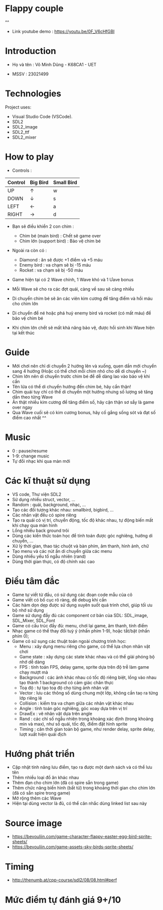 # Flappy couple
 ^^
- Link youtube demo : https://youtu.be/0F_V6cHfGBI

# Introduction

- Họ và tên : Võ Minh Dũng - K68CA1 - UET

- MSSV : 23021499

# Technologies

Project uses:

- Visual Studio Code (VSCode).
- SDL2
- SDL2_image
- SDL2_ttf
- SDL2_mixer

# How to play
-  Controls :

| Control |  Big Bird | Small Bird | 
|---------|-----------|------------|
| UP      |     ↑     |      w     |
| DOWN    |     ↓     |      s     |
| LEFT    |     ←     |      a     |
| RIGHT   |     →     |      d     | 

- Bạn sẽ điều khiển 2 con chim :
    + Chim bé (main bird) : Chết sẽ game over
    + Chim lớn (support bird) : Bảo vệ chim bé

- Ngoài ra còn có : 
    + Diamond : ăn sẽ được +1 điểm và +5 máu
    + Enemy bird : va chạm sẽ bị -15 máu
    + Rocket : va chạm sẽ bị -50 máu

- Game hiện tại có 2 Wave chính, 1 Wave khó và 1 Ưave bonus
- Mỗi Wave sẽ cho ra các đợt quái, càng về sau sẽ càng nhiều
- Di chuyển chim bé sẽ ăn các viên kim cương để tăng điểm và hồi máu cho chim lớn
- Di chuyển để né hoặc phá huỷ enemy bird và rocket (có mất máu) để bảo vệ chim bé
- Khi chim lớn chết sẽ mất khả năng bảo vệ, được hồi sinh khi Wave hiện tại kết thúc

# Guide
- Mới chơi nên chỉ di chuyển 2 hướng lên và xuống, quen dần mới chuyển sang 4 hướng (Hoặc có thể chơi mỗi chim nhỏ cho dễ di chuyển ~)
- Chim lớn nên di chuyển trước chim bé để dễ dàng lao vào bảo vệ khi cần
- Tên lửa có thể di chuyển hướng đến chim bé, hãy cẩn thận!
- Chim quái tuy chỉ có thể di chuyển một hướng nhưng số lượng sẽ tăng dần theo từng Wave
- Ăn thật nhiều kim cương để tăng điểm số, hãy cận thận sơ sẩy là game over ngay
- Qua Wave cuối sẽ có kim cương bonus, hãy cố gắng sống sót và đạt số điểm cao nhất ^^

# Music
- 0 : pause/resume
- 1-9: change music
- Tự đổi nhạc khi qua màn mới

# Các kĩ thuật sử dụng
- VS code, Thư viện SDL2
- Sử dụng nhiều struct, vector, ...
- Random : quái, background, nhạc, ...
- Tạo các đối tượng khác nhau: smallbird, bigbird, ... 
- Các nhân vật đều có spire riêng
- Tạo ra quái có vị trí, chuyển động, tốc độ khác nhau, tự động biến mất khi chạy qua màn hình
- Lồng nhiều back ground trôi
- Dùng các kiến thức toán học để tính toán được góc nghiêng, hướng di chuyển, ...
- Xử lý thời gian, thao tác chuột và bàn phím, âm thanh, hình ảnh, chữ
- Tạo menu và các nút ấn di chuyển giữa các menu 
- Dùng nhiều yếu tố ngẫu nhiên (rand)
- Dùng thời gian thực, có độ chính xác cao

# Điều tâm đắc
- Game tự viết từ đầu, có sử dụng các đoạn code mẫu của cô
- Game viết có bố cục rõ ràng, dễ debug khi cần
- Các hàm dọn dẹp được sử dụng xuyên suốt quá trình chơi, giúp tối ưu bộ nhớ sử dụng
- Game sử dụng đầy đủ các component cơ bản của SDL: SDL_image, SDL_Mixer, SDL_Font
- Game có cấu trúc đầy đủ: menu, chơi lại game, âm thanh, tính điểm
- Nhạc game có thể thay đổi tuỳ ý (nhấn phím 1-9), hoặc tắt/bật (nhấn phím 0);
- Game có sử sụng các thuật toán ngoài chương trình học:
    + Menu : xây dụng menu riêng cho game, có thể lựa chọn nhân vật chơi
    + Game state : xây dựng các state khác nhau và có thể giải phóng bộ nhớ dễ dàng
    + FPS : tính toán FPS, delay game, sprite dựa trên độ trễ làm game chạy mượt mà
    + Background : các ảnh khác nhau có tốc độ riêng biệt, lồng vào nhau tạo thành 1 background có cảm giác chân thực
    + Toạ độ : tự tạo toạ độ cho từng ảnh nhân vật
    + Vector : lưu các thông số dùng chung một lớp, không cần taọ ra từng lớp riêng lẻ
    + Collision : kiểm tra va chạm giữa các nhân vật khác nhau
    + Angle : tính toán góc nghiêng, góc xoay dựa trên vị trí
    + DrawEx : vẽ nhân vật dựa trên angle
    + Rand : các chỉ số ngẫu nhiên trong khoảng xác định (trong khoảng min và max), như số quái, tốc độ, điểm đặt hình sprite
    + Timing : căn thời gian toàn bộ game, như render delay, sprite delay, lượt xuất hiện quái địch

# Hướng phát triển
- Cập nhật tính năng lưu điểm, tạo ra được một danh sách và có thể lưu tên
- Thêm nhiều loại đồ ăn khác nhau
- Thêm đạn cho chim lớn (đã có spire sẵn trong game)
- Thêm chức năng biến hình (bất tử) trong khoảng thời gian cho chim lớn (đã có sẵn spire trong game)
- Mở rộng thêm các Wave
- Hiện tại dùng vector là đủ, có thể cân nhắc dùng linked list sau này

# Source image

- https://bevouliin.com/game-character-flappy-easter-egg-bird-sprite-sheets/
- https://bevouliin.com/game-assets-sky-birds-sprite-sheets/

# Timing

- http://thenumb.at/cpp-course/sdl2/08/08.html#perf

# Mức điểm tự đánh giá 9+/10